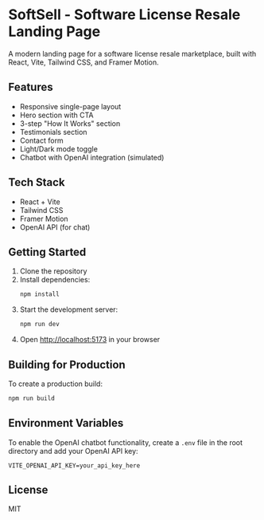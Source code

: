 # SoftSell - Software License Resale Landing Page

A modern landing page for a software license resale marketplace, built with React, Vite, Tailwind CSS, and Framer Motion.

## Features

- Responsive single-page layout
- Hero section with CTA
- 3-step "How It Works" section
- Testimonials section
- Contact form
- Light/Dark mode toggle
- Chatbot with OpenAI integration (simulated)

## Tech Stack

- React + Vite
- Tailwind CSS
- Framer Motion
- OpenAI API (for chat)

## Getting Started

1. Clone the repository
2. Install dependencies:
   ```bash
   npm install
   ```
3. Start the development server:
   ```bash
   npm run dev
   ```
4. Open [http://localhost:5173](http://localhost:5173) in your browser

## Building for Production

To create a production build:

```bash
npm run build
```

## Environment Variables

To enable the OpenAI chatbot functionality, create a `.env` file in the root directory and add your OpenAI API key:

```
VITE_OPENAI_API_KEY=your_api_key_here
```

## License

MIT
